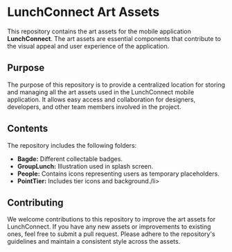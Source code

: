 <!DOCTYPE html>
<html>

<body>
  <h1>LunchConnect Art Assets</h1>

  <p>This repository contains the art assets for the mobile application <strong>LunchConnect</strong>. The art assets are essential components that contribute to the visual appeal and user experience of the application.</p>

  <h2>Purpose</h2>

  <p>The purpose of this repository is to provide a centralized location for storing and managing all the art assets used in the LunchConnect mobile application. It allows easy access and collaboration for designers, developers, and other team members involved in the project.</p>

  <h2>Contents</h2>

  <p>The repository includes the following folders:</p>

  <ul>
    <li><strong>Bagde:</strong> Different collectable badges.</li>
    <li><strong>GroupLunch:</strong> Illustration used in splash screen.</li>
    <li><strong>People:</strong> Contains icons representing users as temporary placeholders.</li>
    <li><strong>PointTier:</strong> Includes tier icons and background./li>
  </ul>

  <h2>Contributing</h2>

  <p>We welcome contributions to this repository to improve the art assets for LunchConnect. If you have any new assets or improvements to existing ones, feel free to submit a pull request. Please adhere to the repository's guidelines and maintain a consistent style across the assets.</p>

</body>
</html>
